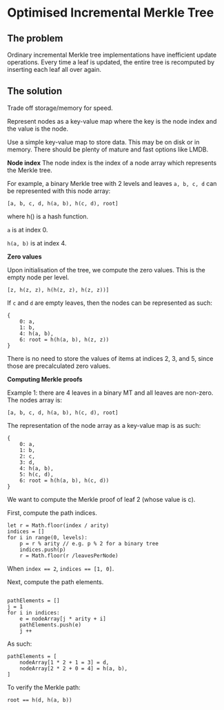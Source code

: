 # Optimised Incremental Merkle Tree

## The problem

Ordinary incremental Merkle tree implementations have inefficient update
operations. Every time a leaf is updated, the entire tree is recomputed by
inserting each leaf all over again.

## The solution

Trade off storage/memory for speed.

Represent nodes as a key-value map where the key is the node index and the
value is the node.

Use a simple key-value map to store data. This may be on disk or in memory.
There should be plenty of mature and fast options like LMDB.

**Node index**
The node index is the index of a node array which represents the Merkle tree.

For example, a binary Merkle tree with 2 levels and leaves `a, b, c, d` can be
represented with this node array:

```
[a, b, c, d, h(a, b), h(c, d), root]
```

where h() is a hash function.

`a` is at index 0.

`h(a, b)` is at index 4.

**Zero values**

Upon initialisation of the tree, we compute the zero values. This is the empty
node per level.

`[z, h(z, z), h(h(z, z), h(z, z))]`

If `c` and `d` are empty leaves, then the nodes can be represented as such:

```
{
    0: a,
    1: b,
    4: h(a, b),
    6: root = h(h(a, b), h(z, z))
}
```

There is no need to store the values of items at indices 2, 3, and 5, since
those are precalculated zero values.

**Computing Merkle proofs**

Example 1: there are 4 leaves in a binary MT and all leaves are non-zero. The
nodes array is:

```
[a, b, c, d, h(a, b), h(c, d), root]
```

The representation of the node array as a key-value map is as such:
```
{
    0: a,
    1: b,
    2: c,
    3: d,
    4: h(a, b),
    5: h(c, d),
    6: root = h(h(a, b), h(c, d))
}
```

We want to compute the Merkle proof of leaf 2 (whose value is c).

First, compute the path indices.

```
let r = Math.floor(index / arity)
indices = []
for i in range(0, levels):
    p = r % arity // e.g. p % 2 for a binary tree
    indices.push(p)
    r = Math.floor(r /leavesPerNode)
```

When `index == 2`, `indices == [1, 0]`.

Next, compute the path elements.

```

pathElements = []
j = 1
for i in indices:
    e = nodeArray[j * arity + i]
    pathElements.push(e)
    j ++
```

As such:

```
pathElements = [
    nodeArray[1 * 2 + 1 = 3] = d,
    nodeArray[2 * 2 + 0 = 4] = h(a, b),
]
```

To verify the Merkle path:

```
root == h(d, h(a, b))
```

<!--

```
   o
  l  r
a b c d
if you update b, you don't need to recompute r
```

```
```
   o
  x  y
a b c d
root = hash(hash(a,b), hash(c,d)) so if you update d you could do 3 hashes 

hash(a,b) , hash(c,d*) , hash(hash(a,b), hash(c,d*))

I think an impovment is to save hash(a,b) and then calculate hash(c,d*) and hash((hash(a,b,) ,hash(c,d*)) avoiding a hash
```
-->
